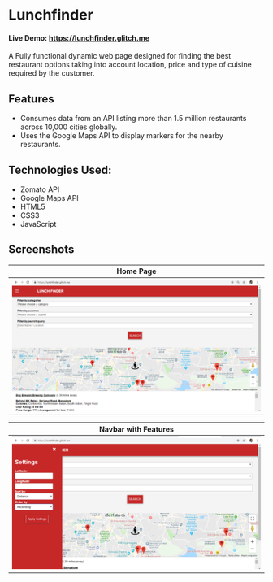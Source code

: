 # Lunchfinder

#### Live Demo: https://lunchfinder.glitch.me 

A Fully functional dynamic web page designed for finding the best restaurant options taking into account location, price and type of cuisine required by the customer. 

## Features

- Consumes data from an API listing more than 1.5 million restaurants across 10,000 cities globally.
- Uses the Google Maps API to display markers for the nearby restaurants.

## Technologies Used: 


- Zomato API 
- Google Maps API   
-	HTML5 
- CSS3 
- JavaScript 	

## Screenshots


| Home Page | 
| -------|
| <img src="./screenshots/1.png" width="1000"> |




| Navbar with Features |
| ---------------|
| <img src="./screenshots/2.png" width="1000"> |
